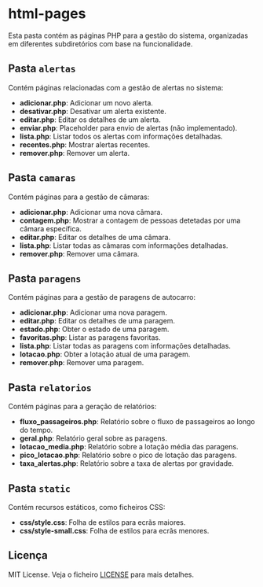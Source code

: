 # html-pages

Esta pasta contém as páginas PHP para a gestão do sistema, organizadas em diferentes subdiretórios com base na funcionalidade.

## Pasta `alertas`
Contém páginas relacionadas com a gestão de alertas no sistema:
- **adicionar.php**: Adicionar um novo alerta.
- **desativar.php**: Desativar um alerta existente.
- **editar.php**: Editar os detalhes de um alerta.
- **enviar.php**: Placeholder para envio de alertas (não implementado).
- **lista.php**: Listar todos os alertas com informações detalhadas.
- **recentes.php**: Mostrar alertas recentes.
- **remover.php**: Remover um alerta.

## Pasta `camaras`
Contém páginas para a gestão de câmaras:
- **adicionar.php**: Adicionar uma nova câmara.
- **contagem.php**: Mostrar a contagem de pessoas detetadas por uma câmara específica.
- **editar.php**: Editar os detalhes de uma câmara.
- **lista.php**: Listar todas as câmaras com informações detalhadas.
- **remover.php**: Remover uma câmara.

## Pasta `paragens`
Contém páginas para a gestão de paragens de autocarro:
- **adicionar.php**: Adicionar uma nova paragem.
- **editar.php**: Editar os detalhes de uma paragem.
- **estado.php**: Obter o estado de uma paragem.
- **favoritas.php**: Listar as paragens favoritas.
- **lista.php**: Listar todas as paragens com informações detalhadas.
- **lotacao.php**: Obter a lotação atual de uma paragem.
- **remover.php**: Remover uma paragem.

## Pasta `relatorios`
Contém páginas para a geração de relatórios:
- **fluxo_passageiros.php**: Relatório sobre o fluxo de passageiros ao longo do tempo.
- **geral.php**: Relatório geral sobre as paragens.
- **lotacao_media.php**: Relatório sobre a lotação média das paragens.
- **pico_lotacao.php**: Relatório sobre o pico de lotação das paragens.
- **taxa_alertas.php**: Relatório sobre a taxa de alertas por gravidade.

## Pasta `static`
Contém recursos estáticos, como ficheiros CSS:
- **css/style.css**: Folha de estilos para ecrãs maiores.
- **css/style-small.css**: Folha de estilos para ecrãs menores.

## Licença

MIT License. Veja o ficheiro [LICENSE](LICENSE) para mais detalhes.